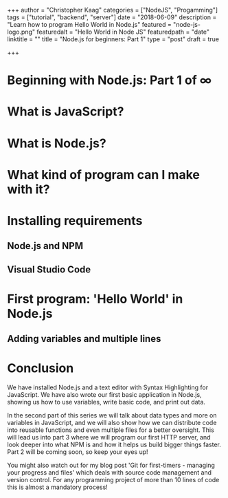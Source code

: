 +++
author = "Christopher Kaag"
categories = ["NodeJS", "Progamming"]
tags = ["tutorial", "backend", "server"]
date = "2018-06-09"
description = "Learn how to program Hello World in Node.js"
featured = "node-js-logo.png"
featuredalt = "Hello World in Node JS"
featuredpath = "date"
linktitle = ""
title = "Node.js for beginners: Part 1"
type = "post"
draft = true

+++

# Beginning with Node.js: Part 1 of ∞
# What is JavaScript?
# What is Node.js?
# What kind of program can I make with it?
# Installing requirements
## Node.js and NPM
## Visual Studio Code
# First program: 'Hello World' in Node.js
## Adding variables and multiple lines 
# Conclusion
We have installed Node.js and a text editor with Syntax Highlighting for JavaScript. We have also wrote our first basic application in Node.js, showing us how to use variables, write basic code, and print out data.

In the second part of this series we will talk about data types and more on variables in JavaScript, and we will also show how we can distribute code into reusable functions and even multiple files for a better oversight. This will lead us into part 3 where we will program our first HTTP server, and look deeper into what NPM is and how it helps us build bigger things faster.
Part 2 will be coming soon, so keep your eyes up! 

You might also watch out for my blog post 'Git for first-timers - managing your progress and files' which deals with source code management and version control. For any programming project of more than 10 lines of code this is almost a mandatory process!
